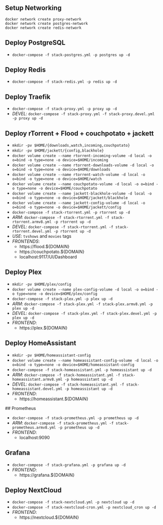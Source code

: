 ## Setup Networking
```
docker network create proxy-network
docker network create postgres-network
docker network create redis-network
```


## Deploy PostgreSQL
- `docker-compose -f stack-postgres.yml -p postgres up -d`


## Deploy Redis
- `docker-compose -f stack-redis.yml -p redis up -d`


## Deploy Traefik
- `docker-compose -f stack-proxy.yml -p proxy up -d`
- *DEVEL*: `docker-compose -f stack-proxy.yml -f stack-proxy.devel.yml -p proxy up -d`


## Deploy rTorrent + Flood + couchpotato + jackett
- `mkdir -pv $HOME/{downloads,watch,incoming,couchpotato}`
- `mkdir -pv $HOME/jackett/{config,blackhole}`
- `docker volume create --name rtorrent-incoming-volume -d local -o o=bind -o type=none -o device=$HOME/incoming`
- `docker volume create --name rtorrent-downloads-volume -d local -o o=bind -o type=none -o device=$HOME/downloads`
- `docker volume create --name rtorrent-watch-volume -d local -o o=bind -o type=none -o device=$HOME/watch`
- `docker volume create --name couchpotato-volume -d local -o o=bind -o type=none -o device=$HOME/couchpotato`
- `docker volume create --name jackett-blackhole-volume -d local -o o=bind -o type=none -o device=$HOME/jackett/blackhole`
- `docker volume create --name jackett-config-volume -d local -o o=bind -o type=none -o device=$HOME/jackett/config`
- `docker-compose -f stack-rtorrent.yml -p rtorrent up -d`
- *ARM*: `docker-compose -f stack-rtorrent.yml -f stack-rtorrent.armv8.yml -p rtorrent up -d`
- *DEVEL*: `docker-compose -f stack-rtorrent.yml -f stack-rtorrent.devel.yml -p rtorrent up -d`
- *USE*: `tvshows` and `movies` tags
- *FRONTENDS*:
  - https://flood.${DOMAIN}
  - https://couchpotato.${DOMAIN}
  - localhost:9117/UI/Dashboard


## Deploy Plex
- `mkdir -pv $HOME/plex/config`
- `docker volume create --name plex-config-volume -d local -o o=bind -o type=none -o device=$HOME/plex/config`
- `docker-compose -f stack-plex.yml -p plex up -d`
- *ARM*: `docker-compose -f stack-plex.yml -f stack-plex.armv8.yml -p plex up -d`
- *DEVEL*: `docker-compose -f stack-plex.yml -f stack-plex.devel.yml -p plex up -d`
- *FRONTEND*:
  - https://plex.${DOMAIN}


## Deploy HomeAssistant
- `mkdir -pv $HOME/homeassistant-config`
- `docker volume create --name homeassistant-config-volume -d local -o o=bind -o type=none -o device=$HOME/homeassistant-config`
- `docker-compose -f stack-homeassistant.yml -p homeassistant up -d`
- *ARM*: `docker-compose -f stack-homeassistant.yml -f stack-homeassistant.armv8.yml -p homeassistant up -d`
- *DEVEL*: `docker-compose -f stack-homeassistant.yml -f stack-homeassistant.devel.yml -p homeassistant up -d`
- *FRONTEND*:
  - https://homeassistant.${DOMAIN}


## Prometheus
- `docker-compose -f stack-prometheus.yml -p prometheus up -d`
- *ARM*: `docker-compose -f stack-prometheus.yml -f stack-prometheus.armv8.yml -p prometheus up -d`
- *FRONTEND*:
  - localhost:9090


## Grafana
- `docker-compose -f stack-grafana.yml -p grafana up -d`
- *FRONTEND*:
  - https://grafana.${DOMAIN}


## Deploy NextCloud
- `docker-compose -f stack-nextcloud.yml -p nextcloud up -d`
- `docker-compose -f stack-nextcloud-cron.yml -p nextcloud_cron up -d`
- *FRONTEND*:
  - https://nextcloud.${DOMAIN}
